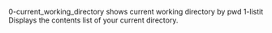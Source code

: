 0-current_working_directory shows current working directory by pwd
1-listit Displays the contents list of your current directory.
